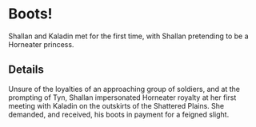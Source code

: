 # Boots!
Shallan and Kaladin met for the first time, with Shallan pretending to be a Horneater princess.

## Details
Unsure of the loyalties of an approaching group of soldiers, and at the prompting of Tyn, Shallan impersonated Horneater royalty at her first meeting with Kaladin on the outskirts of the Shattered Plains. She demanded, and received, his boots in payment for a feigned slight.
